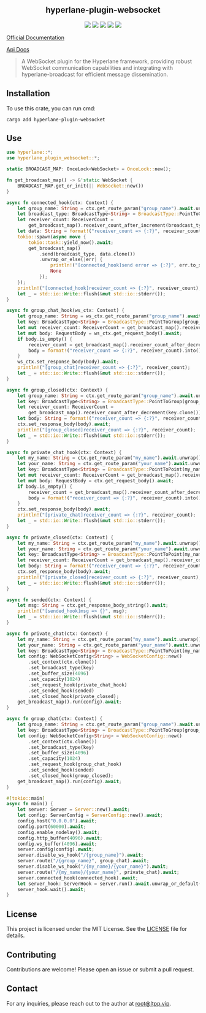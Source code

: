 <center>

## hyperlane-plugin-websocket

[![](https://img.shields.io/crates/v/hyperlane-plugin-websocket.svg)](https://crates.io/crates/hyperlane-plugin-websocket)
[![](https://img.shields.io/crates/d/hyperlane-plugin-websocket.svg)](https://img.shields.io/crates/d/hyperlane-plugin-websocket.svg)
[![](https://docs.rs/hyperlane-plugin-websocket/badge.svg)](https://docs.rs/hyperlane-plugin-websocket)
[![](https://github.com/crates-dev/hyperlane-plugin-websocket/workflows/Rust/badge.svg)](https://github.com/crates-dev/hyperlane-plugin-websocket/actions?query=workflow:Rust)
[![](https://img.shields.io/crates/l/hyperlane-plugin-websocket.svg)](./LICENSE)

</center>

[Official Documentation](https://docs.ltpp.vip/hyperlane-plugin-websocket/)

[Api Docs](https://docs.rs/hyperlane-plugin-websocket/latest/http_type/)

> A WebSocket plugin for the Hyperlane framework, providing robust WebSocket communication capabilities and integrating with hyperlane-broadcast for efficient message dissemination.

## Installation

To use this crate, you can run cmd:

```shell
cargo add hyperlane-plugin-websocket
```

## Use

```rust
use hyperlane::*;
use hyperlane_plugin_websocket::*;

static BROADCAST_MAP: OnceLock<WebSocket> = OnceLock::new();

fn get_broadcast_map() -> &'static WebSocket {
    BROADCAST_MAP.get_or_init(|| WebSocket::new())
}

async fn connected_hook(ctx: Context) {
    let group_name: String = ctx.get_route_param("group_name").await.unwrap();
    let broadcast_type: BroadcastType<String> = BroadcastType::PointToGroup(group_name);
    let receiver_count: ReceiverCount =
        get_broadcast_map().receiver_count_after_increment(broadcast_type.clone());
    let data: String = format!("receiver_count => {:?}", receiver_count).into();
    tokio::spawn(async move {
        tokio::task::yield_now().await;
        get_broadcast_map()
            .send(broadcast_type, data.clone())
            .unwrap_or_else(|err| {
                println!("[connected_hook]send error => {:?}", err.to_string());
                None
            });
    });
    println!("[connected_hook]receiver_count => {:?}", receiver_count);
    let _ = std::io::Write::flush(&mut std::io::stderr());
}

async fn group_chat_hook(ws_ctx: Context) {
    let group_name: String = ws_ctx.get_route_param("group_name").await.unwrap();
    let key: BroadcastType<String> = BroadcastType::PointToGroup(group_name);
    let mut receiver_count: ReceiverCount = get_broadcast_map().receiver_count(key.clone());
    let mut body: RequestBody = ws_ctx.get_request_body().await;
    if body.is_empty() {
        receiver_count = get_broadcast_map().receiver_count_after_decrement(key);
        body = format!("receiver_count => {:?}", receiver_count).into();
    }
    ws_ctx.set_response_body(body).await;
    println!("[group_chat]receiver_count => {:?}", receiver_count);
    let _ = std::io::Write::flush(&mut std::io::stderr());
}

async fn group_closed(ctx: Context) {
    let group_name: String = ctx.get_route_param("group_name").await.unwrap();
    let key: BroadcastType<String> = BroadcastType::PointToGroup(group_name);
    let receiver_count: ReceiverCount =
        get_broadcast_map().receiver_count_after_decrement(key.clone());
    let body: String = format!("receiver_count => {:?}", receiver_count);
    ctx.set_response_body(body).await;
    println!("[group_closed]receiver_count => {:?}", receiver_count);
    let _ = std::io::Write::flush(&mut std::io::stderr());
}

async fn private_chat_hook(ctx: Context) {
    let my_name: String = ctx.get_route_param("my_name").await.unwrap();
    let your_name: String = ctx.get_route_param("your_name").await.unwrap();
    let key: BroadcastType<String> = BroadcastType::PointToPoint(my_name, your_name);
    let mut receiver_count: ReceiverCount = get_broadcast_map().receiver_count(key.clone());
    let mut body: RequestBody = ctx.get_request_body().await;
    if body.is_empty() {
        receiver_count = get_broadcast_map().receiver_count_after_decrement(key);
        body = format!("receiver_count => {:?}", receiver_count).into();
    }
    ctx.set_response_body(body).await;
    println!("[private_chat]receiver_count => {:?}", receiver_count);
    let _ = std::io::Write::flush(&mut std::io::stderr());
}

async fn private_closed(ctx: Context) {
    let my_name: String = ctx.get_route_param("my_name").await.unwrap();
    let your_name: String = ctx.get_route_param("your_name").await.unwrap();
    let key: BroadcastType<String> = BroadcastType::PointToPoint(my_name, your_name);
    let receiver_count: ReceiverCount = get_broadcast_map().receiver_count_after_decrement(key);
    let body: String = format!("receiver_count => {:?}", receiver_count);
    ctx.set_response_body(body).await;
    println!("[private_closed]receiver_count => {:?}", receiver_count);
    let _ = std::io::Write::flush(&mut std::io::stderr());
}

async fn sended(ctx: Context) {
    let msg: String = ctx.get_response_body_string().await;
    println!("[sended_hook]msg => {}", msg);
    let _ = std::io::Write::flush(&mut std::io::stderr());
}

async fn private_chat(ctx: Context) {
    let my_name: String = ctx.get_route_param("my_name").await.unwrap();
    let your_name: String = ctx.get_route_param("your_name").await.unwrap();
    let key: BroadcastType<String> = BroadcastType::PointToPoint(my_name, your_name);
    let config: WebSocketConfig<String> = WebSocketConfig::new()
        .set_context(ctx.clone())
        .set_broadcast_type(key)
        .set_buffer_size(4096)
        .set_capacity(1024)
        .set_request_hook(private_chat_hook)
        .set_sended_hook(sended)
        .set_closed_hook(private_closed);
    get_broadcast_map().run(config).await;
}

async fn group_chat(ctx: Context) {
    let group_name: String = ctx.get_route_param("group_name").await.unwrap();
    let key: BroadcastType<String> = BroadcastType::PointToGroup(group_name);
    let config: WebSocketConfig<String> = WebSocketConfig::new()
        .set_context(ctx.clone())
        .set_broadcast_type(key)
        .set_buffer_size(4096)
        .set_capacity(1024)
        .set_request_hook(group_chat_hook)
        .set_sended_hook(sended)
        .set_closed_hook(group_closed);
    get_broadcast_map().run(config).await;
}

#[tokio::main]
async fn main() {
    let server: Server = Server::new().await;
    let config: ServerConfig = ServerConfig::new().await;
    config.host("0.0.0.0").await;
    config.port(60000).await;
    config.enable_nodelay().await;
    config.http_buffer(4096).await;
    config.ws_buffer(4096).await;
    server.config(config).await;
    server.disable_ws_hook("/{group_name}").await;
    server.route("/{group_name}", group_chat).await;
    server.disable_ws_hook("/{my_name}/{your_name}").await;
    server.route("/{my_name}/{your_name}", private_chat).await;
    server.connected_hook(connected_hook).await;
    let server_hook: ServerHook = server.run().await.unwrap_or_default();
    server_hook.wait().await;
}
```

## License

This project is licensed under the MIT License. See the [LICENSE](LICENSE) file for details.

## Contributing

Contributions are welcome! Please open an issue or submit a pull request.

## Contact

For any inquiries, please reach out to the author at [root@ltpp.vip](mailto:root@ltpp.vip).

